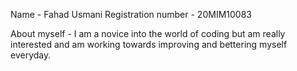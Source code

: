 Name - Fahad Usmani
Registration number - 20MIM10083

About myself - I am a novice into the world of coding but am really interested and am working towards improving and bettering myself everyday.
